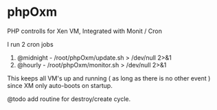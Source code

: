 phpOxm
======

PHP controlls for Xen VM, Integrated with Monit / Cron




I run 2 cron jobs
1. @midnight - /root/phpOxm/update.sh > /dev/null 2>&1 
2. @hourly  - /root/phpOxm/monitor.sh > /dev/null 2>&1 




This keeps all VM's up and running ( as long as there is no other event ) since XM only auto-boots on startup.



@todo add routine for destroy/create cycle.
